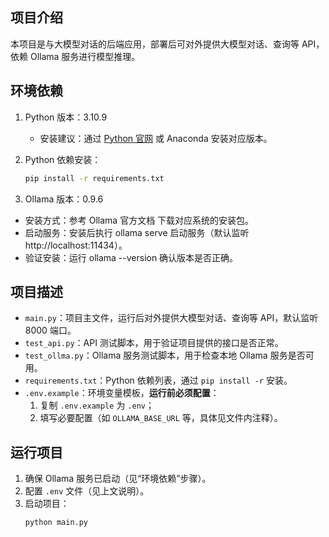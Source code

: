 
## 项目介绍
本项目是与大模型对话的后端应用，部署后可对外提供大模型对话、查询等 API，依赖 Ollama 服务进行模型推理。


## 环境依赖
1. Python 版本：3.10.9  
   - 安装建议：通过 [Python 官网](https://www.python.org/downloads/) 或 Anaconda 安装对应版本。

2. Python 依赖安装：  
   ```bash
   pip install -r requirements.txt

3. Ollama 版本：0.9.6
  - 安装方式：参考 Ollama 官方文档 下载对应系统的安装包。
  - 启动服务：安装后执行 ollama serve 启动服务（默认监听 http://localhost:11434）。
  - 验证安装：运行 ollama --version 确认版本是否正确。

## 项目描述
- `main.py`：项目主文件，运行后对外提供大模型对话、查询等 API，默认监听 8000 端口。  
- `test_api.py`：API 测试脚本，用于验证项目提供的接口是否正常。  
- `test_ollma.py`：Ollama 服务测试脚本，用于检查本地 Ollama 服务是否可用。  
- `requirements.txt`：Python 依赖列表，通过 `pip install -r` 安装。  
- `.env.example`：环境变量模板，**运行前必须配置**：  
  1. 复制 `.env.example` 为 `.env`；  
  2. 填写必要配置（如 `OLLAMA_BASE_URL` 等，具体见文件内注释）。

## 运行项目
1. 确保 Ollama 服务已启动（见“环境依赖”步骤）。  
2. 配置 `.env` 文件（见上文说明）。  
3. 启动项目：  
   ```bash
   python main.py
